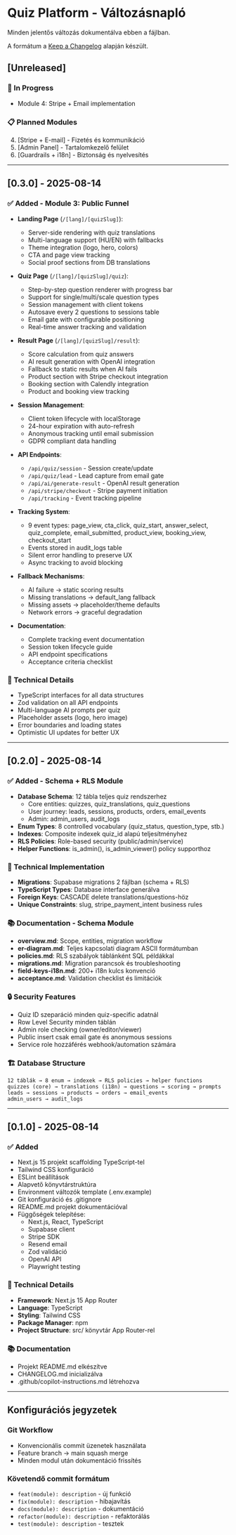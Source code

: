 # Quiz Platform - Változásnapló

Minden jelentős változás dokumentálva ebben a fájlban.

A formátum a [Keep a Changelog](https://keepachangelog.com/en/1.0.0/) alapján készült.

## [Unreleased]

### 🎯 In Progress
- Module 4: Stripe + Email implementation

### 📋 Planned Modules
4. [Stripe + E-mail] - Fizetés és kommunikáció
5. [Admin Panel] - Tartalomkezelő felület
6. [Guardrails + i18n] - Biztonság és nyelvesítés

---

## [0.3.0] - 2025-08-14

### ✅ Added - Module 3: Public Funnel
- **Landing Page** (`/[lang]/[quizSlug]`):
  - Server-side rendering with quiz translations
  - Multi-language support (HU/EN) with fallbacks
  - Theme integration (logo, hero, colors)
  - CTA and page view tracking
  - Social proof sections from DB translations

- **Quiz Page** (`/[lang]/[quizSlug]/quiz`):
  - Step-by-step question renderer with progress bar
  - Support for single/multi/scale question types
  - Session management with client tokens
  - Autosave every 2 questions to sessions table
  - Email gate with configurable positioning
  - Real-time answer tracking and validation

- **Result Page** (`/[lang]/[quizSlug]/result`):
  - Score calculation from quiz answers
  - AI result generation with OpenAI integration
  - Fallback to static results when AI fails
  - Product section with Stripe checkout integration
  - Booking section with Calendly integration
  - Product and booking view tracking

- **Session Management**:
  - Client token lifecycle with localStorage
  - 24-hour expiration with auto-refresh
  - Anonymous tracking until email submission
  - GDPR compliant data handling

- **API Endpoints**:
  - `/api/quiz/session` - Session create/update
  - `/api/quiz/lead` - Lead capture from email gate
  - `/api/ai/generate-result` - OpenAI result generation
  - `/api/stripe/checkout` - Stripe payment initiation
  - `/api/tracking` - Event tracking pipeline

- **Tracking System**:
  - 9 event types: page_view, cta_click, quiz_start, answer_select, quiz_complete, email_submitted, product_view, booking_view, checkout_start
  - Events stored in audit_logs table
  - Silent error handling to preserve UX
  - Async tracking to avoid blocking

- **Fallback Mechanisms**:
  - AI failure → static scoring results
  - Missing translations → default_lang fallback
  - Missing assets → placeholder/theme defaults
  - Network errors → graceful degradation

- **Documentation**:
  - Complete tracking event documentation
  - Session token lifecycle guide
  - API endpoint specifications
  - Acceptance criteria checklist

### 🔧 Technical Details
- TypeScript interfaces for all data structures
- Zod validation on all API endpoints
- Multi-language AI prompts per quiz
- Placeholder assets (logo, hero image)
- Error boundaries and loading states
- Optimistic UI updates for better UX

---

## [0.2.0] - 2025-08-14

### ✅ Added - Schema + RLS Module
- **Database Schema**: 12 tábla teljes quiz rendszerhez
  - Core entities: quizzes, quiz_translations, quiz_questions
  - User journey: leads, sessions, products, orders, email_events
  - Admin: admin_users, audit_logs
- **Enum Types**: 8 controlled vocabulary (quiz_status, question_type, stb.)
- **Indexes**: Composite indexek quiz_id alapú teljesítményhez
- **RLS Policies**: Role-based security (public/admin/service)
- **Helper Functions**: is_admin(), is_admin_viewer() policy supporthoz

### 🔧 Technical Implementation
- **Migrations**: Supabase migrations 2 fájlban (schema + RLS)
- **TypeScript Types**: Database interface generálva
- **Foreign Keys**: CASCADE delete translations/questions-höz
- **Unique Constraints**: slug, stripe_payment_intent business rules

### 📚 Documentation - Schema Module
- **overview.md**: Scope, entities, migration workflow
- **er-diagram.md**: Teljes kapcsolati diagram ASCII formátumban
- **policies.md**: RLS szabályok táblánként SQL példákkal
- **migrations.md**: Migration parancsok és troubleshooting
- **field-keys-i18n.md**: 200+ i18n kulcs konvenció
- **acceptance.md**: Validation checklist és limitációk

### 🔒 Security Features
- Quiz ID szeparáció minden quiz-specific adatnál
- Row Level Security minden táblán
- Admin role checking (owner/editor/viewer)
- Public insert csak email gate és anonymous sessions
- Service role hozzáférés webhook/automation számára

### 🏗️ Database Structure
```
12 táblák → 8 enum → indexek → RLS policies → helper functions
quizzes (core) → translations (i18n) → questions → scoring → prompts
leads → sessions → products → orders → email_events
admin_users → audit_logs
```

---

## [0.1.0] - 2025-08-14

### ✅ Added
- Next.js 15 projekt scaffolding TypeScript-tel
- Tailwind CSS konfiguráció
- ESLint beállítások
- Alapvető könyvtárstruktúra
- Environment változók template (.env.example)
- Git konfiguráció és .gitignore
- README.md projekt dokumentációval
- Függőségek telepítése:
  - Next.js, React, TypeScript
  - Supabase client
  - Stripe SDK
  - Resend email
  - Zod validáció
  - OpenAI API
  - Playwright testing

### 🔧 Technical Details
- **Framework**: Next.js 15 App Router
- **Language**: TypeScript
- **Styling**: Tailwind CSS
- **Package Manager**: npm
- **Project Structure**: src/ könyvtár App Router-rel

### 📚 Documentation
- Projekt README.md elkészítve
- CHANGELOG.md inicializálva
- .github/copilot-instructions.md létrehozva

---

## Konfigurációs jegyzetek

### Git Workflow
- Konvencionális commit üzenetek használata
- Feature branch → main squash merge
- Minden modul után dokumentáció frissítés

### Követendő commit formátum
- `feat(module): description` - új funkció
- `fix(module): description` - hibajavítás  
- `docs(module): description` - dokumentáció
- `refactor(module): description` - refaktorálás
- `test(module): description` - tesztek
